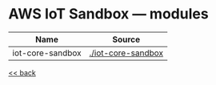 # AWS IoT Sandbox — modules

| Name | Source |
|------|--------|
| iot-core-sandbox | [./iot-core-sandbox](./iot-core-sandbox) |

[<< back](..)
